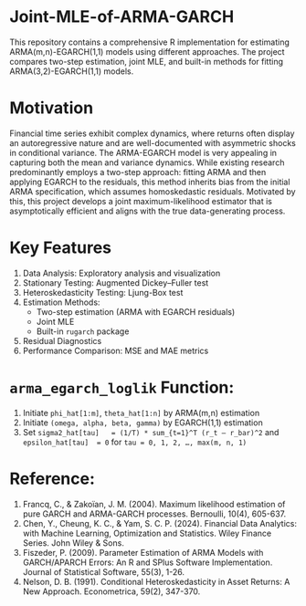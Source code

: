 # Joint-MLE-of-ARMA-GARCH
This repository contains a comprehensive R implementation for estimating ARMA(m,n)-EGARCH(1,1) models using different approaches. The project compares two-step estimation, joint MLE, and built-in methods for fitting ARMA(3,2)-EGARCH(1,1) models.

# Motivation
Financial time series exhibit complex dynamics, where returns often display an autoregressive nature and are well-documented with asymmetric shocks in conditional variance. The ARMA-EGARCH model is very appealing in capturing both the mean and variance dynamics. While existing research predominantly employs a two-step approach: fitting ARMA and then applying EGARCH to the residuals, this method inherits bias from the initial ARMA specification, which assumes homoskedastic residuals. Motivated by this, this project develops a joint maximum-likelihood estimator that is asymptotically efficient and aligns with the true data-generating process.


# Key Features
1. Data Analysis: Exploratory analysis and visualization
2. Stationary Testing: Augmented Dickey–Fuller test
3. Heteroskedasticity Testing: Ljung-Box test
4. Estimation Methods:
   - Two-step estimation (ARMA with EGARCH residuals)
   - Joint MLE
   - Built-in ``rugarch`` package
5. Residual Diagnostics
6. Performance Comparison: MSE and MAE metrics

# ``arma_egarch_loglik`` Function:
1. Initiate `phi_hat[1:m]`, `theta_hat[1:n]` by ARMA(m,n) estimation  
2. Initiate `(omega, alpha, beta, gamma)` by EGARCH(1,1) estimation  
3. Set `sigma2_hat[tau]   = (1/T) * sum_{t=1}^T (r_t – r_bar)^2` and `epsilon_hat[tau]  = 0` for `tau = 0, 1, 2, …, max(m, n, 1)`

# Reference:
1. Francq, C., & Zakoïan, J. M. (2004). Maximum likelihood estimation of pure GARCH and ARMA-GARCH processes. Bernoulli, 10(4), 605-637.
2. Chen, Y., Cheung, K. C., & Yam, S. C. P. (2024). Financial Data Analytics: with Machine Learning, Optimization and Statistics. Wiley Finance Series. John Wiley & Sons.
3. Fiszeder, P. (2009). Parameter Estimation of ARMA Models with GARCH/APARCH Errors: An R and SPlus Software Implementation. Journal of Statistical Software, 55(3), 1-26.
4. Nelson, D. B. (1991). Conditional Heteroskedasticity in Asset Returns: A New Approach. Econometrica, 59(2), 347-370.
